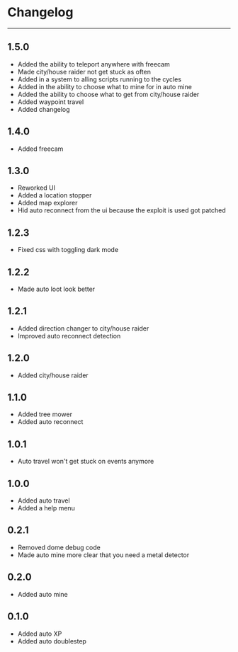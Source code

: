 # Changelog
*** 
## 1.5.0
* Added the ability to teleport anywhere with freecam
* Made city/house raider not get stuck as often
* Added in a system to alling scripts running to the cycles
* Added in the ability to choose what to mine for in auto mine
* Added the ability to choose what to get from city/house raider
* Added waypoint travel
* Added changelog
## 1.4.0
* Added freecam
## 1.3.0
* Reworked UI
* Added a location stopper
* Added map explorer
* Hid auto reconnect from the ui because the exploit is used got patched
## 1.2.3
* Fixed css with toggling dark mode
## 1.2.2
* Made auto loot look better
## 1.2.1
* Added direction changer to city/house raider
* Improved auto reconnect detection
## 1.2.0
* Added city/house raider
## 1.1.0
* Added tree mower
* Added auto reconnect
## 1.0.1
* Auto travel won't get stuck on events anymore
## 1.0.0
* Added auto travel
* Added a help menu
## 0.2.1
* Removed dome debug code
* Made auto mine more clear that you need a metal detector
## 0.2.0
* Added auto mine
## 0.1.0
* Added auto XP
* Added auto doublestep